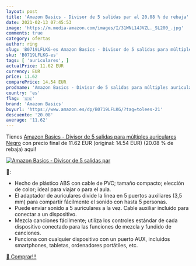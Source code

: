 ```yaml
---
layout: post
title: 'Amazon Basics - Divisor de 5 salidas par al 20.08 % de rebaja'
date: 2021-02-13 07:45:53
image: 'https://m.media-amazon.com/images/I/31WNL14JVZL._SL200_.jpg'
comments: true
category: ofertas
author: ring
slug: 'B0719LFLKG-es Amazon Basics - Divisor de 5 salidas para múltiples...'
sku: 'B0719LFLKG-es'
tags: [ 'auriculares', ]
actualPrice: 11.62 EUR
currency: EUR
price: 11.62
comparePrice: 14.54 EUR
prodname: 'Amazon Basics - Divisor de 5 salidas para múltiples auriculares  Negro'
country: 'es'
flag: '🇪🇸'
brand: 'Amazon Basics'
buyurl: 'https://www.amazon.es/dp/B0719LFLKG/?tag=tolees-21'
descuento: '20.08'
average: '11.62'
---
```


Tienes [Amazon Basics - Divisor de 5 salidas para múltiples auriculares  Negro](https://www.amazon.es/dp/B0719LFLKG/?tag=tolees-21) con precio final de  11.62 EUR (original: 14.54 EUR) (20.08 %  de rebaja) aqui!

[![Amazon Basics - Divisor de 5 salidas par](https://m.media-amazon.com/images/I/31WNL14JVZL._SL200_.jpg)](https://www.amazon.es/dp/B0719LFLKG/?tag=tolees-21)

🔎:

- Hecho de plástico ABS con cable de PVC; tamaño compacto; elección de color; ideal para viajar o para el aula.
- El adaptador de auriculares divide la línea en 5 puertos auxiliares (3,5 mm) para compartir fácilmente el sonido con hasta 5 personas.
- Puede enviar sonido a 5 auriculares a la vez. Cable auxiliar incluido para conectar a un dispositivo.
- Mezcla canciones fácilmente; utiliza los controles estándar de cada dispositivo conectado para las funciones de mezcla y fundido de canciones.
- Funciona con cualquier dispositivo con un puerto AUX, incluidos smartphones, tabletas, ordenadores portátiles, etc.

[🛒 Comprar!!!](https://www.amazon.es/dp/B0719LFLKG/?tag=tolees-21)
